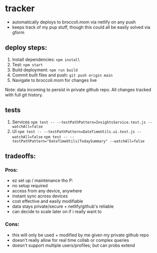 # tracker

- automatically deploys to broccoli.mom via netlify on any push
- keeps track of my pup stuff, though this could all be easily solved via gform

## deploy steps:

1. Install dependencies: `npm install`
2. Test: `npm start`
3. Build deployment: `npm run build`
4. Commit built files and push: `git push origin main`
5. Navigate to broccoli.mom for changes live

Note: data incoming to persist in private github repo.
All changes tracked with full git history.

## tests

1. Services
   `npm test -- --testPathPattern=InsightsService.test.js --watchAll=false`
2. UI
   `npm test -- --testPathPattern=DateTimeUtils.ui.test.js --watchAll=false`
   `npm test -- --testPathPattern="DateTimeUtils|TodaySummary" --watchAll=false`

## tradeoffs:

### Pros:

- ez set up / maintenance tho P:
- no setup required
- access from any device, anywhere
- instant sync across devices
- cost effective and easily modifiable
- data stays private/secure + netlify/github's reliable
- can decide to scale later on if i really want to

### Cons:

- this will only be used + modified by me given my private github repo
- doesn't really allow for real time collab or complex queries
- doesn't support multiple users/profiles; but can probs extend
